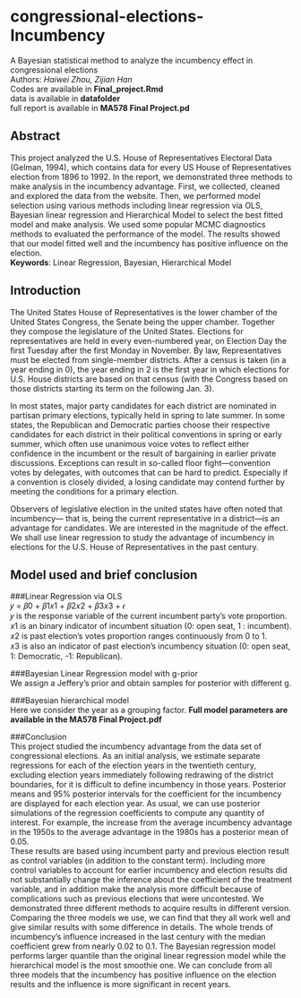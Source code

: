 # congressional-elections-Incumbency
A Bayesian statistical method to analyze the incumbency effect in congressional elections  
Authors: _Haiwei Zhou, Zijian Han_  
Codes are available in __Final_project.Rmd__  
data is available in __datafolder__  
full report is available in __MA578 Final Project.pd__


## Abstract  
This project analyzed the U.S. House of Representatives Electoral Data (Gelman, 1994), which contains data for every US House of Representatives election from 1896 to 1992. In the report, we demonstrated three methods to make analysis in the incumbency advantage. First, we collected, cleaned and explored the data from the website. Then, we performed model selection using various methods including linear regression via OLS, Bayesian linear regression and Hierarchical Model to select the best fitted model and make analysis. We used some popular MCMC diagnostics methods to evaluated the performance of the model. The results showed that our model fitted well and the incumbency has positive influence on the election.   
__Keywords__: Linear Regression, Bayesian, Hierarchical Model

## Introduction  
The United States House of Representatives is the lower chamber of the United States Congress, the Senate being the upper chamber. Together they compose the legislature of the United States. Elections for representatives are held in every even-numbered year, on Election Day the first Tuesday after the first Monday in November. By law, Representatives must be elected from single-member districts. After a census is taken (in a year ending in 0), the year ending in 2 is the first year in which elections for U.S. House districts are based on that census (with the Congress based on those districts starting its term on the following Jan. 3).   

In most states, major party candidates for each district are nominated in partisan primary elections, typically held in spring to late summer. In some states, the Republican and Democratic parties choose their respective candidates for each district in their political conventions in spring or early summer, which often use unanimous voice votes to reflect either confidence in the incumbent or the result of bargaining in earlier private discussions. Exceptions can result in so-called floor fight—convention votes by delegates, with outcomes that can be hard to predict. Especially if a convention is closely divided, a losing candidate may contend further by meeting the conditions for a primary election.  

Observers of legislative election in the united states have often noted that incumbency— that is, being the current representative in a district—is an advantage for candidates. We are interested in the magnitude of the effect. We shall use linear regression to study the advantage of incumbency in elections for the U.S. House of Representatives in the past century. 

## Model used and brief conclusion  
###Linear Regression via OLS  
𝑦 = 𝛽0 + 𝛽1𝑥1 + 𝛽2𝑥2 + 𝛽3𝑥3 + 𝜖    
  𝑦 is the response variable of the current incumbent party’s vote proportion.  
  𝑥1 is an binary indicator of incumbent situation (0: open seat, 1 : incumbent).  
  𝑥2 is past election’s votes proportion ranges continuously from 0 to 1.  
  𝑥3 is also an indicator of past election’s incumbency situation (0: open seat,  1: Democratic, -1: Republican).  

###Bayesian Linear Regression model with g-prior  
We assign a Jeffery’s prior and obtain samples for posterior with different g.  

###Bayesian hierarchical model  
Here we consider the year as a grouping factor.
__Full model parameters are available in the MA578 Final Project.pdf__

###Conclusion  
This project studied the incumbency advantage from the data set of congressional elections. As an initial analysis, we estimate separate regressions for each of the election years in the twentieth century, excluding election years immediately following redrawing of the district boundaries, for it is difficult to define incumbency in those years. Posterior means and 95% posterior intervals for the coefficient for the incumbency are displayed for each election year. As usual, we can use posterior simulations of the regression coefficients to compute any quantity of interest. For example, the increase from the average incumbency advantage in the 1950s to the average advantage in the 1980s has a posterior mean of 0.05.  
These results are based using incumbent party and previous election result as control variables (in addition to the constant term). Including more control variables to account for earlier incumbency and election results did not substantially change the inference about the coefficient of the treatment variable, and in addition make the analysis more difficult because of complications such as previous elections that were uncontested. We demonstrated three different methods to acquire results in different version.  
Comparing the three models we use, we can find that they all work well and give similar results with some difference in details. The whole trends of incumbency’s influence increased in the last century with the median coefficient grew from nearly 0.02 to 0.1. The Bayesian regression model performs larger quantile than the original linear regression model while the hierarchical model is the most smoothie one. We can conclude from all three models that the incumbency has positive influence on the election results and the influence is more significant in recent years. 
 
 

